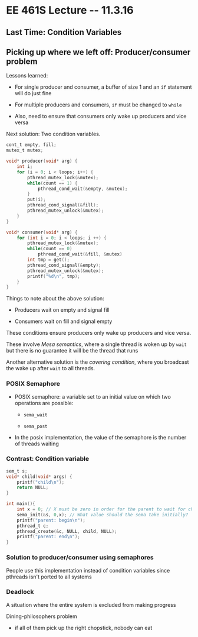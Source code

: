 # EE 461S Lecture -- 11.3.16

## Last Time: Condition Variables

## Picking up where we left off: Producer/consumer problem

Lessons learned:

- For single producer and consumer, a buffer of size 1 and an `if` statement
  will do just fine

- For multiple producers and consumers, `if` must be changed to `while`

- Also, need to ensure that consumers only wake up producers and vice versa

Next solution: Two condition variables.

```c
cont_t empty, fill;
mutex_t mutex;

void* producer(void* arg) {
    int i;
    for (i = 0; i < loops; i++) {
        pthread_mutex_lock(&mutex);
        while(count == 1) {
            pthread_cond_wait(&empty, &mutex);
        }
        put(i);
        pthread_cond_signal(&fill);
        pthread_mutex_unlock(&mutex);
    }
}

void* consumer(void* arg) {
    for (int i = 0; i < loops; i ++) {
        pthread_mutex_lock(&mutex);
        while(count == 0)
            pthread_cond_wait(&fill, &mutex)
        int tmp = get();
        pthread_cond_signal(&empty);
        pthread_mutex_unlock(&mutex);
        printf("%d\n", tmp);
    }
}
```

Things to note about the above solution:

- Producers wait on empty and signal fill

- Consumers wait on fill and signal empty

These conditions ensure producers only wake up producers and vice versa.

These involve *Mesa semantics*, where a single thread is woken up by `wait` but
there is no guarantee it will be the thread that runs

Another alternative solution is the *covering condition*, where you broadcast
the wake up after `wait` to all threads.

### POSIX Semaphore

- POSIX semaphore: a variable set to an initial value on which two operations
  are possible:

    - `sema_wait`

    - `sema_post`

- In the posix implementation, the value of the semaphore is the number of
  threads waiting

### Contrast: Condition variable

```c
sem_t s;
void* child(void* args) {
    printf("child\n");
    return NULL;
}

int main(){
    int x = 0; // X must be zero in order for the parent to wait for child
    sema_init(&s, 0,x); // What value should the sema take initially?
    printf("parent: begin\n");
    pthread_t c;
    pthread_create(&c, NULL, child, NULL);
    printf("parent: end\n");
}
```

### Solution to producer/consumer using semaphores

People use this implementation instead of condition variables since pthreads
isn't ported to all systems

### Deadlock

A situation where the entire system is excluded from making progress

Dining-philosophers problem

- if all of them pick up the right chopstick, nobody can eat
